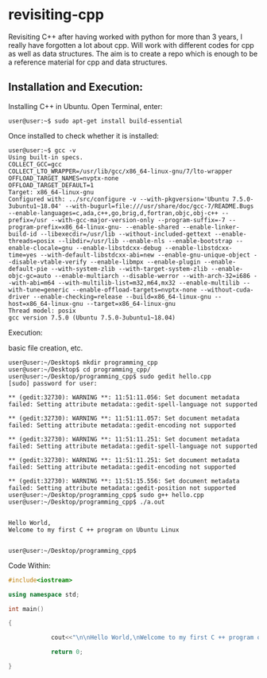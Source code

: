 # revisiting-cpp
Revisiting C++ after having worked with python for more than 3 years, I really have forgotten a lot about cpp. Will work with different codes for cpp as well as data structures. The aim is to create a repo which is enough to be a reference material for cpp and data structures.

## Installation and Execution:
Installing C++ in Ubuntu. Open Terminal, enter:
```console
user@user:~$ sudo apt-get install build-essential
```
Once installed to check whether it is installed:

```console
user@user:~$ gcc -v
Using built-in specs.
COLLECT_GCC=gcc
COLLECT_LTO_WRAPPER=/usr/lib/gcc/x86_64-linux-gnu/7/lto-wrapper
OFFLOAD_TARGET_NAMES=nvptx-none
OFFLOAD_TARGET_DEFAULT=1
Target: x86_64-linux-gnu
Configured with: ../src/configure -v --with-pkgversion='Ubuntu 7.5.0-3ubuntu1~18.04' --with-bugurl=file:///usr/share/doc/gcc-7/README.Bugs --enable-languages=c,ada,c++,go,brig,d,fortran,objc,obj-c++ --prefix=/usr --with-gcc-major-version-only --program-suffix=-7 --program-prefix=x86_64-linux-gnu- --enable-shared --enable-linker-build-id --libexecdir=/usr/lib --without-included-gettext --enable-threads=posix --libdir=/usr/lib --enable-nls --enable-bootstrap --enable-clocale=gnu --enable-libstdcxx-debug --enable-libstdcxx-time=yes --with-default-libstdcxx-abi=new --enable-gnu-unique-object --disable-vtable-verify --enable-libmpx --enable-plugin --enable-default-pie --with-system-zlib --with-target-system-zlib --enable-objc-gc=auto --enable-multiarch --disable-werror --with-arch-32=i686 --with-abi=m64 --with-multilib-list=m32,m64,mx32 --enable-multilib --with-tune=generic --enable-offload-targets=nvptx-none --without-cuda-driver --enable-checking=release --build=x86_64-linux-gnu --host=x86_64-linux-gnu --target=x86_64-linux-gnu
Thread model: posix
gcc version 7.5.0 (Ubuntu 7.5.0-3ubuntu1~18.04) 
```
Execution:

basic file creation, etc.

```console
user@user:~/Desktop$ mkdir programming_cpp
user@user:~/Desktop$ cd programming_cpp/
user@user:~/Desktop/programming_cpp$ sudo gedit hello.cpp
[sudo] password for user: 

** (gedit:32730): WARNING **: 11:51:11.056: Set document metadata failed: Setting attribute metadata::gedit-spell-language not supported

** (gedit:32730): WARNING **: 11:51:11.057: Set document metadata failed: Setting attribute metadata::gedit-encoding not supported

** (gedit:32730): WARNING **: 11:51:11.251: Set document metadata failed: Setting attribute metadata::gedit-spell-language not supported

** (gedit:32730): WARNING **: 11:51:11.251: Set document metadata failed: Setting attribute metadata::gedit-encoding not supported

** (gedit:32730): WARNING **: 11:51:15.556: Set document metadata failed: Setting attribute metadata::gedit-position not supported
user@user:~/Desktop/programming_cpp$ sudo g++ hello.cpp
user@user:~/Desktop/programming_cpp$ ./a.out


Hello World,
Welcome to my first C ++ program on Ubuntu Linux


user@user:~/Desktop/programming_cpp$ 
```
Code Within:

```cpp
#include<iostream>

using namespace std;

int main()

{

            cout<<"\n\nHello World,\nWelcome to my first C ++ program on Ubuntu Linux\n\n"<<endl;

            return 0;

}
```
